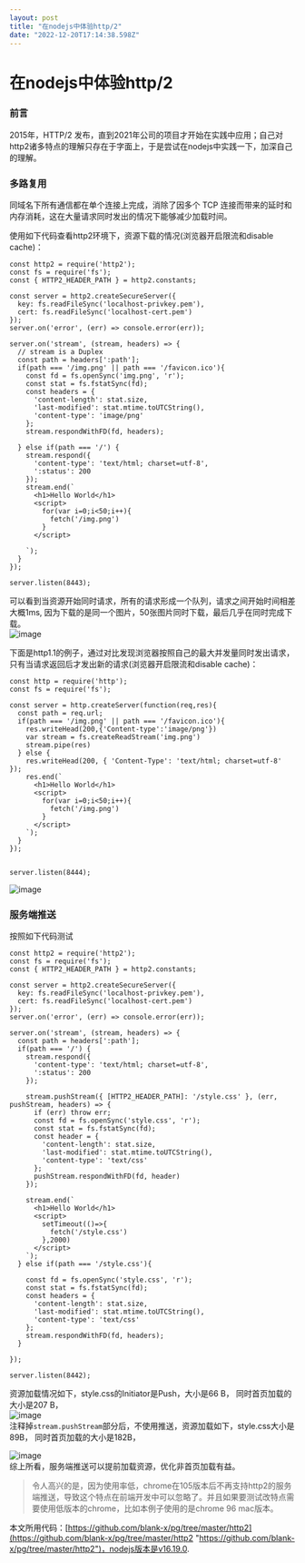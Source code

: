 ```yaml
---
layout: post
title: "在nodejs中体验http/2"
date: "2022-12-20T17:14:38.598Z"
---
```

在nodejs中体验http/2
================

### 前言

2015年，HTTP/2 发布，直到2021年公司的项目才开始在实践中应用；自己对http2诸多特点的理解只存在于字面上，于是尝试在nodejs中实践一下，加深自己的理解。

### 多路复用

同域名下所有通信都在单个连接上完成，消除了因多个 TCP 连接而带来的延时和内存消耗，这在大量请求同时发出的情况下能够减少加载时间。

使用如下代码查看http2环境下，资源下载的情况(浏览器开启限流和disable cache)：

    const http2 = require('http2');
    const fs = require('fs');
    const { HTTP2_HEADER_PATH } = http2.constants;
    
    const server = http2.createSecureServer({
      key: fs.readFileSync('localhost-privkey.pem'),
      cert: fs.readFileSync('localhost-cert.pem')
    });
    server.on('error', (err) => console.error(err));
    
    server.on('stream', (stream, headers) => {
      // stream is a Duplex
      const path = headers[':path'];
      if(path === '/img.png' || path === '/favicon.ico'){
        const fd = fs.openSync('img.png', 'r');
        const stat = fs.fstatSync(fd);
        const headers = {
          'content-length': stat.size,
          'last-modified': stat.mtime.toUTCString(),
          'content-type': 'image/png'
        };
        stream.respondWithFD(fd, headers);
    
      } else if(path === '/') {
        stream.respond({
          'content-type': 'text/html; charset=utf-8',
          ':status': 200
        });
        stream.end(`
          <h1>Hello World</h1>
          <script>
            for(var i=0;i<50;i++){
              fetch('/img.png')
            }
          </script>
       
        `);
      }
    });
    
    server.listen(8443);
    

可以看到当资源开始同时请求，所有的请求形成一个队列，请求之间开始时间相差大概1ms, 因为下载的是同一个图片，50张图片同时下载，最后几乎在同时完成下载。  
![image](https://img2023.cnblogs.com/blog/925025/202212/925025-20221220230116865-874753490.png)

下面是http1.1的例子，通过对比发现浏览器按照自己的最大并发量同时发出请求，只有当请求返回后才发出新的请求(浏览器开启限流和disable cache)：

    
    const http = require('http');
    const fs = require('fs');
    
    const server = http.createServer(function(req,res){
      const path = req.url;
      if(path === '/img.png' || path === '/favicon.ico'){
        res.writeHead(200,{'Content-type':'image/png'})
        var stream = fs.createReadStream('img.png')
        stream.pipe(res)
      } else {
        res.writeHead(200, { 'Content-Type': 'text/html; charset=utf-8' });
        res.end(`
          <h1>Hello World</h1>
          <script>
            for(var i=0;i<50;i++){
              fetch('/img.png')
            }
          </script>
        `);
      }
    });
    
    
    server.listen(8444);
    

![image](https://img2023.cnblogs.com/blog/925025/202212/925025-20221220230311963-1520813154.png)

### 服务端推送

按照如下代码测试

    const http2 = require('http2');
    const fs = require('fs');
    const { HTTP2_HEADER_PATH } = http2.constants;
    
    const server = http2.createSecureServer({
      key: fs.readFileSync('localhost-privkey.pem'),
      cert: fs.readFileSync('localhost-cert.pem')
    });
    server.on('error', (err) => console.error(err));
    
    server.on('stream', (stream, headers) => {
      const path = headers[':path'];
      if(path === '/') {
        stream.respond({
          'content-type': 'text/html; charset=utf-8',
          ':status': 200
        });
    
        stream.pushStream({ [HTTP2_HEADER_PATH]: '/style.css' }, (err, pushStream, headers) => {
          if (err) throw err;
          const fd = fs.openSync('style.css', 'r');
          const stat = fs.fstatSync(fd);
          const header = {
            'content-length': stat.size,
            'last-modified': stat.mtime.toUTCString(),
            'content-type': 'text/css'
          };
          pushStream.respondWithFD(fd, header)
        });
    
        stream.end(`
          <h1>Hello World</h1>
          <script>
            setTimeout(()=>{
              fetch('/style.css')
            },2000)
          </script>
        `);
      } else if(path === '/style.css'){
    
        const fd = fs.openSync('style.css', 'r');
        const stat = fs.fstatSync(fd);
        const headers = {
          'content-length': stat.size,
          'last-modified': stat.mtime.toUTCString(),
          'content-type': 'text/css'
        };
        stream.respondWithFD(fd, headers);
      }
    
    });
    
    server.listen(8442);
    

资源加载情况如下，style.css的Initiator是Push，大小是66 B， 同时首页加载的大小是207 B，  
![image](https://img2023.cnblogs.com/blog/925025/202212/925025-20221220230404726-962089512.png)  
注释掉`stream.pushStream`部分后，不使用推送，资源加载如下，style.css大小是89B， 同时首页加载的大小是182B，

![image](https://img2023.cnblogs.com/blog/925025/202212/925025-20221220230416710-1091427631.png)  
综上所看，服务端推送可以提前加载资源，优化非首页加载有益。

> 令人高兴的是，因为使用率低，chrome在105版本后不再支持http2的服务端推送，导致这个特点在前端开发中可以忽略了。并且如果要测试改特点需要使用低版本的chrome，比如本例子使用的是chrome 96 mac版本。

本文所用代码：[https://github.com/blank-x/pg/tree/master/http2](https://github.com/blank-x/pg/tree/master/http2 "https://github.com/blank-x/pg/tree/master/http2")，nodejs版本是v16.19.0.